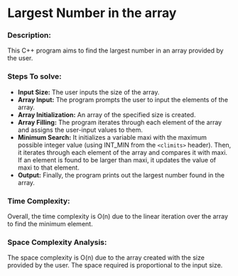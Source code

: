 # Largest Number in the array

### Description:
This C++ program aims to find the largest number in an array provided by the user.

### Steps To solve:
- **Input Size:** The user inputs the size of the array.
- **Array Input:** The program prompts the user to input the elements of the array.
- **Array Initialization:** An array of the specified size is created.
- **Array Filling:** The program iterates through each element of the array and assigns the user-input values to them.
- **Minimum Search:** It initializes a variable maxi with the maximum possible integer value (using INT_MIN from the `<climits>` header). Then, it iterates through each element of the array and compares it with maxi. If an element is found to be larger than maxi, it updates the value of maxi to that element.
- **Output:** Finally, the program prints out the largest number found in the array.

### Time Complexity:
Overall, the time complexity is O(n) due to the linear iteration over the array to find the minimum element.

### Space Complexity Analysis:
The space complexity is O(n) due to the array created with the size provided by the user. The space required is proportional to the input size.